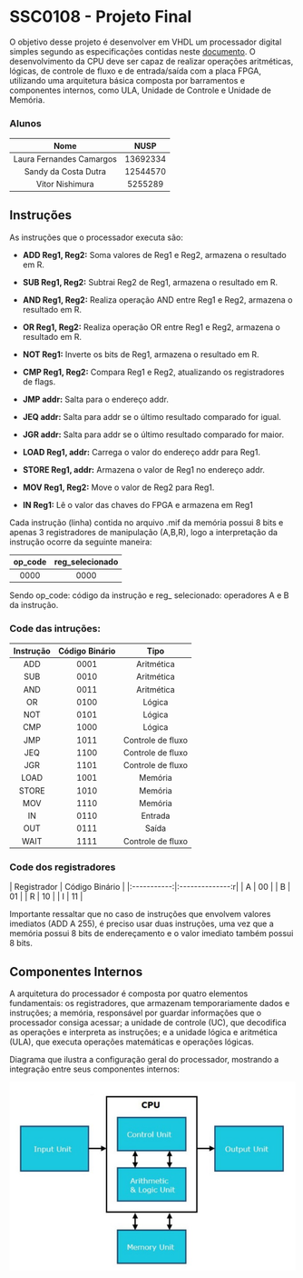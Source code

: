 # SSC0108 - Projeto Final 
O objetivo desse projeto é desenvolver em VHDL um processador digital simples segundo as
especificações contidas neste [documento](img/TrabalhoFinalPráticaSistemasDigitais-2.pdf). O desenvolvimento da CPU deve ser capaz de realizar operações aritméticas, lógicas, de controle de fluxo e de entrada/saída com a placa FPGA, utilizando uma arquitetura básica composta por barramentos e componentes internos, como ULA, Unidade de Controle e Unidade de Memória.


### Alunos

|        Nome                         |    NUSP   |       
|:-----------------------------------:|:---------:|  
|   Laura Fernandes Camargos          |  13692334 |   
|   Sandy da Costa Dutra       	      |  12544570 |   
|   Vitor Nishimura		              |  5255289  | 

## Instruções

As instruções que o processador executa são: 

- **ADD Reg1, Reg2:** Soma valores de Reg1 e Reg2, armazena o resultado em R.

- **SUB Reg1, Reg2:** Subtrai Reg2 de Reg1, armazena o resultado em R.

- **AND Reg1, Reg2:** Realiza operação AND entre Reg1 e Reg2, armazena o resultado em R.

- **OR Reg1, Reg2:** Realiza operação OR entre Reg1 e Reg2, armazena o resultado em R.

- **NOT Reg1:** Inverte os bits de Reg1, armazena o resultado em R.

- **CMP Reg1, Reg2:** Compara Reg1 e Reg2, atualizando os registradores de flags.

- **JMP addr:** Salta para o endereço addr.

- **JEQ addr:** Salta para addr se o último resultado comparado for igual.

- **JGR addr:** Salta para addr se o último resultado comparado for maior.

- **LOAD Reg1, addr:** Carrega o valor do endereço addr para Reg1.

- **STORE Reg1, addr:** Armazena o valor de Reg1 no endereço addr.

- **MOV Reg1, Reg2:** Move o valor de Reg2 para Reg1.

- **IN Reg1:** Lê o valor das chaves do FPGA e armazena em Reg1


Cada instrução (linha) contida no arquivo .mif da memória possui 8 bits e apenas 3 registradores de manipulação (A,B,R), logo a interpretação da instrução ocorre da seguinte maneira:

|        op_code                      |    reg_selecionado   |       
|:-----------------------------------:|:--------------------:|  
|             0000                    |         0000         |   

Sendo op_code: código da instrução e reg_ selecionado: operadores A e B da instrução.

### Code das intruções:

| Instrução | Código Binário | Tipo             |
|:---------:|:--------------:|:----------------:|
| ADD       | 0001           | Aritmética       |
| SUB       | 0010           | Aritmética       |
| AND       | 0011           | Aritmética       |
| OR        | 0100           | Lógica           |
| NOT       | 0101           | Lógica           |
| CMP       | 1000           | Lógica           |
| JMP       | 1011           | Controle de fluxo|
| JEQ       | 1100           | Controle de fluxo|
| JGR       | 1101           | Controle de fluxo|
| LOAD      | 1001           | Memória          |
| STORE     | 1010           | Memória          |
| MOV       | 1110           | Memória          |
| IN        | 0110           | Entrada          |
| OUT       | 0111           | Saída            |
| WAIT      | 1111           | Controle de fluxo|

### Code dos registradores

| Registrador | Código Binário |
|:-----------:|:--------------:r|
| A           | 00             |
| B           | 01             |
| R           | 10             |
| I           | 11             |

Importante ressaltar que no caso de instruções que envolvem valores imediatos (ADD A 255), é preciso usar duas instruções, uma vez que a memória possui 8 bits de endereçamento e o valor imediato também possui 8 bits.

## Componentes Internos
A arquitetura do processador é composta por quatro elementos fundamentais: os registradores, que armazenam temporariamente dados e instruções; a memória, responsável por guardar informações que o processador consiga acessar; a unidade de controle (UC), que decodifica as operações e interpreta as instruções; e a unidade lógica e aritmética (ULA), que executa operações matemáticas e operações lógicas.

Diagrama que ilustra a configuração geral do processador, mostrando a integração entre seus componentes internos:

<div align ="center">
    <img src ="img/cpu.png" style="max-width: 100%;" alt="integracao_componentes">
</div> 
